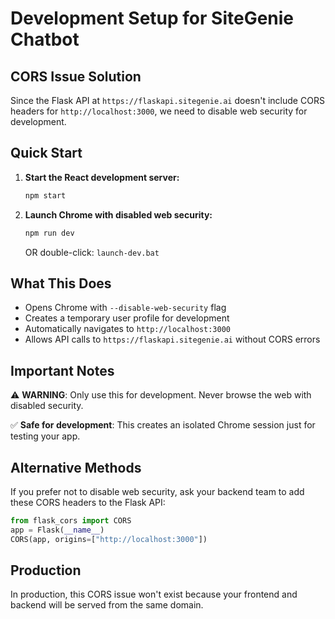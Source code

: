 # Development Setup for SiteGenie Chatbot

## CORS Issue Solution

Since the Flask API at `https://flaskapi.sitegenie.ai` doesn't include CORS headers for `http://localhost:3000`, we need to disable web security for development.

## Quick Start

1. **Start the React development server:**
   ```bash
   npm start
   ```

2. **Launch Chrome with disabled web security:**
   ```bash
   npm run dev
   ```
   OR double-click: `launch-dev.bat`

## What This Does

- Opens Chrome with `--disable-web-security` flag
- Creates a temporary user profile for development
- Automatically navigates to `http://localhost:3000`
- Allows API calls to `https://flaskapi.sitegenie.ai` without CORS errors

## Important Notes

⚠️ **WARNING**: Only use this for development. Never browse the web with disabled security.

✅ **Safe for development**: This creates an isolated Chrome session just for testing your app.

## Alternative Methods

If you prefer not to disable web security, ask your backend team to add these CORS headers to the Flask API:

```python
from flask_cors import CORS
app = Flask(__name__)
CORS(app, origins=["http://localhost:3000"])
```

## Production

In production, this CORS issue won't exist because your frontend and backend will be served from the same domain.